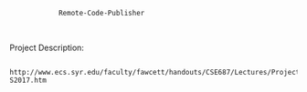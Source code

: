 				Remote-Code-Publisher

</br>

Project Description:
               
      http://www.ecs.syr.edu/faculty/fawcett/handouts/CSE687/Lectures/Project4-S2017.htm





